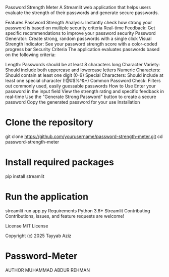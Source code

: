 Password Strength Meter
A Streamlit web application that helps users evaluate the strength of their passwords and generate secure passwords.

Features
Password Strength Analysis: Instantly check how strong your password is based on multiple security criteria
Real-time Feedback: Get specific recommendations to improve your password security
Password Generator: Create strong, random passwords with a single click
Visual Strength Indicator: See your password strength score with a color-coded progress bar
Security Criteria
The application evaluates passwords based on the following criteria:

Length: Passwords should be at least 8 characters long
Character Variety: Should include both uppercase and lowercase letters
Numeric Characters: Should contain at least one digit (0-9)
Special Characters: Should include at least one special character (!@#$%^&*)
Common Password Check: Filters out commonly used, easily guessable passwords
How to Use
Enter your password in the input field
View the strength rating and specific feedback in real-time
Use the "Generate Strong Password" button to create a secure password
Copy the generated password for your use
Installation
# Clone the repository
git clone https://github.com/yourusername/password-strength-meter.git
cd password-strength-meter

# Install required packages
pip install streamlit

# Run the application
streamlit run app.py
Requirements
Python 3.6+
Streamlit
Contributing
Contributions, issues, and feature requests are welcome!

License
MIT License

Copyright (c) 2025 Tayyab Aziz


# Password-Meter
AUTHOR
MUHAMMAD ABDUR REHMAN
